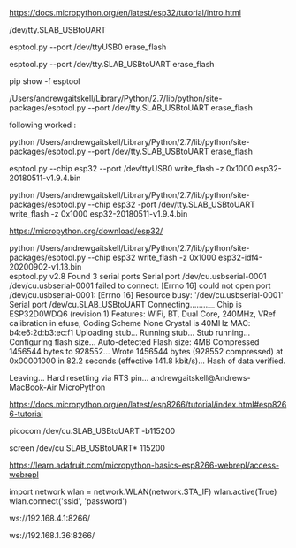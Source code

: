 https://docs.micropython.org/en/latest/esp32/tutorial/intro.html


/dev/tty.SLAB_USBtoUART


esptool.py --port /dev/ttyUSB0 erase_flash

esptool.py --port /dev/tty.SLAB_USBtoUART erase_flash

pip show -f esptool


/Users/andrewgaitskell/Library/Python/2.7/lib/python/site-packages/esptool.py --port /dev/tty.SLAB_USBtoUART erase_flash

following worked :

python /Users/andrewgaitskell/Library/Python/2.7/lib/python/site-packages/esptool.py --port /dev/tty.SLAB_USBtoUART erase_flash


esptool.py --chip esp32 --port /dev/ttyUSB0 write_flash -z 0x1000 esp32-20180511-v1.9.4.bin


python /Users/andrewgaitskell/Library/Python/2.7/lib/python/site-packages/esptool.py --chip esp32 -port /dev/tty.SLAB_USBtoUART write_flash -z 0x1000 esp32-20180511-v1.9.4.bin

https://micropython.org/download/esp32/

python /Users/andrewgaitskell/Library/Python/2.7/lib/python/site-packages/esptool.py --chip esp32 write_flash -z 0x1000 esp32-idf4-20200902-v1.13.bin                          
esptool.py v2.8
Found 3 serial ports
Serial port /dev/cu.usbserial-0001
/dev/cu.usbserial-0001 failed to connect: [Errno 16] could not open port /dev/cu.usbserial-0001: [Errno 16] Resource busy: '/dev/cu.usbserial-0001'
Serial port /dev/cu.SLAB_USBtoUART
Connecting........__
Chip is ESP32D0WDQ6 (revision 1)
Features: WiFi, BT, Dual Core, 240MHz, VRef calibration in efuse, Coding Scheme None
Crystal is 40MHz
MAC: b4:e6:2d:b3:ec:f1
Uploading stub...
Running stub...
Stub running...
Configuring flash size...
Auto-detected Flash size: 4MB
Compressed 1456544 bytes to 928552...
Wrote 1456544 bytes (928552 compressed) at 0x00001000 in 82.2 seconds (effective 141.8 kbit/s)...
Hash of data verified.

Leaving...
Hard resetting via RTS pin...
andrewgaitskell@Andrews-MacBook-Air MicroPython 


https://docs.micropython.org/en/latest/esp8266/tutorial/index.html#esp8266-tutorial

picocom /dev/cu.SLAB_USBtoUART -b115200

screen /dev/cu.SLAB_USBtoUART* 115200

https://learn.adafruit.com/micropython-basics-esp8266-webrepl/access-webrepl

import network
wlan = network.WLAN(network.STA_IF)
wlan.active(True)
wlan.connect('ssid', 'password')

ws://192.168.4.1:8266/

ws://192.168.1.36:8266/
